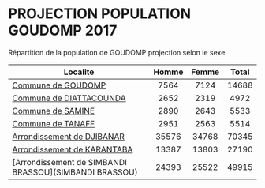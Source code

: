 # PROJECTION POPULATION GOUDOMP 2017
	
Répartition de la population de GOUDOMP projection selon le sexe
	
| Localite  | Homme | Femme | Total |
| --------- |:-----:|:-----:|:-----:|
| [Commune de GOUDOMP](GOUDOMP) | 7564 | 7124 | 14688 |
| [Commune de DIATTACOUNDA](DIATTACOUNDA) | 2652 | 2319 | 4972 |
| [Commune de SAMINE](SAMINE) | 2890 | 2643 | 5533 |
| [Commune de TANAFF](TANAFF) | 2951 | 2563 | 5514 |
| [Arrondissement de DJIBANAR](DJIBANAR) | 35576 | 34768 | 70345 |
| [Arrondissement de KARANTABA](KARANTABA) | 13387 | 13803 | 27190 |
| [Arrondissement de SIMBANDI BRASSOU](SIMBANDI BRASSOU) | 24393 | 25522 | 49915 |
